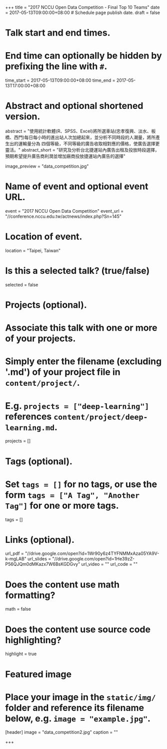 +++
title = "2017 NCCU Open Data Competition - Final Top 10 Teams"
date = 2017-05-13T09:00:00+08:00  # Schedule page publish date.
draft = false

# Talk start and end times.
#   End time can optionally be hidden by prefixing the line with `#`.
time_start = 2017-05-13T09:00:00+08:00
time_end = 2017-05-13T17:00:00+08:00

# Abstract and optional shortened version.
abstract = "使用統計軟體(R、SPSS、Excel)將所選車站(忠孝復興、淡水、板橋、西門)每日每小時的進出站人次加總起來，並分析不同時段的人潮量，將所產生出的運輸量分為 四個等級，不同等級的廣告收取相對應的價格，使廣告選擇更靈活。"
abstract_short = "研究及分析台北捷運站內廣告出租及投放時段選擇，預期希望提升廣告商利潤並增加廠商投放捷運站內廣告的選擇"

image_preview = "data_competition.jpg"

# Name of event and optional event URL.
event = "2017 NCCU Open Data Competition"
event_url = "//conference.nccu.edu.tw/actnews/index.php?Sn=145"

# Location of event.
location = "Taipei, Taiwan"

# Is this a selected talk? (true/false)
selected = false

# Projects (optional).
#   Associate this talk with one or more of your projects.
#   Simply enter the filename (excluding '.md') of your project file in `content/project/`.
#   E.g. `projects = ["deep-learning"]` references `content/project/deep-learning.md`.
projects = []

# Tags (optional).
#   Set `tags = []` for no tags, or use the form `tags = ["A Tag", "Another Tag"]` for one or more tags.
tags = []

# Links (optional).
url_pdf = "//drive.google.com/open?id=1Wr90y6z4TYFNMMxAza05YA9V-k-mgLAB"
url_slides = "//drive.google.com/open?id=1He39zZ-P56QJQm0dMKazx7W6BsKGDGvy"
url_video = ""
url_code = ""

# Does the content use math formatting?
math = false

# Does the content use source code highlighting?
highlight = true

# Featured image
# Place your image in the `static/img/` folder and reference its filename below, e.g. `image = "example.jpg"`.
[header]
image = "data_competition2.jpg"
caption = ""

+++
